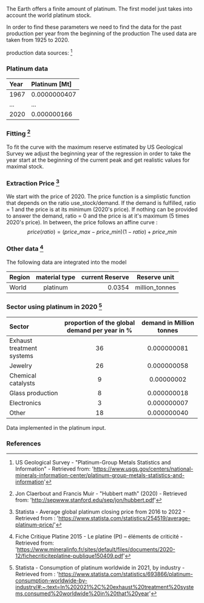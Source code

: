 The Earth offers a finite amount of platinum. 
The first model just takes into account the world platinum stock.

In order to find these parameters we need to find the data for the past production per year from the beginning of the production
The used data are taken from 1925 to 2020. 

production data sources: [^2] 

### Platinum data

|Year |Platinum [Mt]|
| :------- | :---------- | 
|1967|0.0000000407|
|...|...|
|2020|0.000000166|

### Fitting [^1]

To fit the curve with the maximum reserve estimated by US Geological Survey we adjust the beginning year of the regression in order to take the year start at the beginning of the current peak and get realistic values for maximal stock.

### Extraction Price [^4]

We start with the price of 2020.
The price function is a simplistic function that depends on the ratio use_stock/demand.
If the demand is fulfilled, ratio = 1 and the price is at its minimum (2020's price). If nothing can be provided to answer the demand, ratio = 0 and the price is at it's maximum (5 times 2020's price).
In between, the price follows an affine curve :
$$price(ratio) = (price\_max - price\_min) (1 - ratio) + price\_min$$



### Other data [^3]

The following data are integrated into the model

|  Region  | material type | current Reserve | Reserve unit |
| :------- | :--------:| ---------: | :-----------------: |
| World | platinum | 0.0354 | million_tonnes |

### Sector using platinum in 2020 [^5]

| Sector |proportion of the global demand per year in %|demand in Million tonnes|
|:------- | :--------:|:-----------------:|
|Exhaust treatment systems |36|0.000000081|
|Jewelry|26|0.000000058|
|Chemical catalysts|9|0.00000002|
|Glass production|8|0.000000018|
|Electronics|3|0.000000007|
|Other|18|0.000000040|

Data implemented in the platinum input.

### References 

[^1]: Jon Claerbout and Francis Muir - "Hubbert math" (2020) - Retrieved from: 'http://sepwww.stanford.edu/sep/jon/hubbert.pdf'
[^2]: US Geological Survey - "Platinum-Group Metals Statistics and Information" - Retrieved from: 'https://www.usgs.gov/centers/national-minerals-information-center/platinum-group-metals-statistics-and-information'
[^3]: Fiche Critique Platine 2015 - Le platine (Pt) – éléments de criticité - Retrieved from: 'https://www.mineralinfo.fr/sites/default/files/documents/2020-12/fichecriticiteplatine-publique150409.pdf'
[^4]: Statista - Average global platinum closing price from 2016 to 2022 - Retrieved from : 'https://www.statista.com/statistics/254519/average-platinum-price/'
[^5]: Statista - Consumption of platinum worldwide in 2021, by industry - Retrieved from : 'https://www.statista.com/statistics/693866/platinum-consumption-worldwide-by-industry/#:~:text=In%202021%2C%20exhaust%20treatment%20systems,consumed%20worldwide%20in%20that%20year'